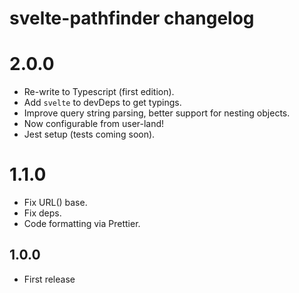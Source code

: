 # svelte-pathfinder changelog

# 2.0.0
* Re-write to Typescript (first edition).
* Add `svelte` to devDeps to get typings.
* Improve query string parsing, better support for nesting objects.
* Now configurable from user-land!
* Jest setup (tests coming soon).

# 1.1.0

* Fix URL() base.
* Fix deps.
* Code formatting via Prettier.

## 1.0.0

* First release
